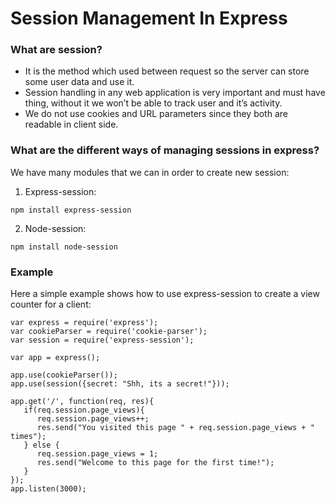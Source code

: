 # Session Management In Express

### What are session?
* It is the method which used between request so the server can store some user data and use it.
* Session handling in any web application is very important and must have thing, without it we won’t be able to track user and it’s activity.
* We do not use cookies and URL parameters since they both are readable in client side.

### What are the different ways of managing sessions in express?
We have many modules that we can in order to create new session:
1. Express-session:
```
npm install express-session
```
2. Node-session:
```
npm install node-session
```
### Example
Here a simple example shows how to use express-session to create a view counter for a client:

  ```
  var express = require('express');
  var cookieParser = require('cookie-parser');
  var session = require('express-session');

  var app = express();

  app.use(cookieParser());
  app.use(session({secret: "Shh, its a secret!"}));

  app.get('/', function(req, res){
     if(req.session.page_views){
        req.session.page_views++;
        res.send("You visited this page " + req.session.page_views + " times");
     } else {
        req.session.page_views = 1;
        res.send("Welcome to this page for the first time!");
     }
  });
  app.listen(3000);
  ```
